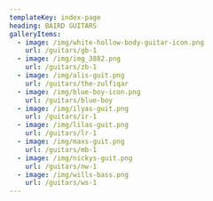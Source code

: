 ```yaml
---
templateKey: index-page
heading: BAIRD GUITARS
galleryItems:
  - image: /img/white-hollow-body-guitar-icon.png
    url: /guitars/gb-1
  - image: /img/img_3882.png
    url: /guitars/zb-1
  - image: /img/alis-guit.png
    url: /guitars/the-zulfiqar
  - image: /img/blue-boy-icon.png
    url: /guitars/blue-boy
  - image: /img/ilyas-guit.png
    url: /guitars/ir-1
  - image: /img/lilas-guit.png
    url: /guitars/lr-1
  - image: /img/maxs-guit.png
    url: /guitars/mb-1
  - image: /img/nickys-guit.png
    url: /guitars/nw-1
  - image: /img/wills-bass.png
    url: /guitars/ws-1
---
```

